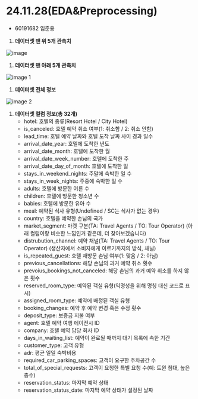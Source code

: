 # 24.11.28(EDA&Preprocessing)

- 60191682 임준용
1. **데이터셋 맨 위 5개 관측치**

![image](https://github.com/user-attachments/assets/f8f76d1d-9bef-4e6b-801b-97a65056e2ad)

1. **데이터셋 맨 아래 5개 관측치**

![image 1](https://github.com/user-attachments/assets/e8d915bd-b084-46bd-af4c-4321f71a7e7f)

1. **데이터셋 전체 정보**

![image 2](https://github.com/user-attachments/assets/8fefa193-af3d-4a32-9bdc-d8db29e8dc8c)

1. **데이터셋 컬럼 정보(총 32개)**
   - hotel: 호텔의 종류(Resort Hotel / City Hotel)
   - is_canceled: 호텔 예약 취소 여부(1: 취소함 / 2: 취소 안함)
   - lead_time: 호텔 예약 날짜와 호텔 도착 날짜 사이 경과 일수
   - arrival_date_year: 호텔에 도착한 년도
   - arrival_date_month: 호텔에 도착한 월
   - arrival_date_week_number: 호텔에 도착한 주
   - arrival_date_day_of_month: 호텔에 도착한 일
   - stays_in_weekend_nights: 주말에 숙박한 일 수
   - stays_in_week_nights: 주중에 숙박한 일 수
   - adults: 호텔에 방문한 어른 수
   - children: 호텔에 방문한 청소년 수
   - babies: 호텔에 방문한 유아 수
   - meal: 예약된 식사 유형(Undefined / SC는 식사가 없는 경우)
   - country: 호텔을 예약한 손님의 국가
   - market_segment: 마켓 구분(TA: Travel Agents / TO: Tour Operator)
   (아래 컬럼이랑 비슷한 느낌인거 같은데, 더 찾아보겠습니다)
   - distrubution_channel: 예약 채널(TA: Travel Agents / TO: Tour Operator)
   (생산자에서 소비자에게 이르기까지의 방식, 채널)
   - is_repeated_guest: 호텔 재방문 손님 여부(1: 맞음 / 2: 아님)
   - previous_cancellations: 해당 손님의 과거 예약 취소 횟수
   - prevoius_bookings_not_canceled: 해당 손님의 과거 예약 취소를 하지 않은 횟수
   - reserved_room_type: 예약된 객실 유형(익명성을 위해 명칭 대신 코드로 표시)
   - assigned_room_type: 예약에 배정된 객실 유형
   - booking_changes: 예약 후 예약 변경 혹은 수정 횟수
   - deposit_type: 보증금 지불 여부
   - agent: 호텔 예약 여행 에이전시 ID
   - company: 호텔 예약 담당 회사 ID
   - days_in_waiting_list: 예약이 완료될 때까지 대기 목록에 속한 기간
   - customer_type: 고객 유형
   - adr: 평균 일일 숙박비용
   - required_car_parking_spaces: 고객이 요구한 주차공간 수
   - total_of_special_requests: 고객이 요청한 특별 요청 수(예: 트윈 침대, 높은 층수)
   - reservation_status: 마지막 예약 상태
   - reservation_status_date: 마지막 예약 상태가 설정된 날짜
